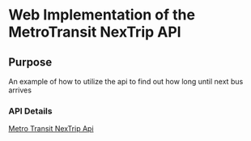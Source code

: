 # Web Implementation of the MetroTransit NexTrip API

## Purpose
An example of how to utilize the api to find out how long until next bus arrives

### API Details
[Metro Transit NexTrip Api](https://svc.metrotransit.org/nextrip/help)
